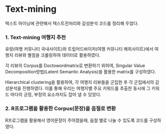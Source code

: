 # Text-mining

텍스트 마이닝에 관련해서 텍스트전처리와 감성분석 코드를 정리해 두었다.

### 1. Text-mining 여행지 추천
유랑(여행 커뮤니티 국내사이트)와 트립어드바이저(여행 커뮤니티 해외사이트)에서 여행지 리뷰와 별점을 크롤링하여 데이터로 활용하였다. 

각 리뷰의 Corpus를 Doctowordmatrix로 변환하기 위하여, 
Singular Value Decomposition방법(Latent Semantic Analysis)을 활용한 matrix를 구성하였다.

Hierarchical clustering을 활용하여, 각 여행지 리뷰들을 군집한 후 각 군집에서의 감성분석을 진행하였다.
이를 통해 우리는 여행지별 주요 키워드를 추출한 동시에 그 키워드 마다의 긍정, 부정의 요소까지도 잡아 낼 수 있었다.


### 2. R프로그램을 활용한 Corpus(문장)을 음절로 변환

R프로그램을 활용해서 영어문장이 주어졌을때, 음절 별로 나눌 수 있도록 코드를 구성하였다.
